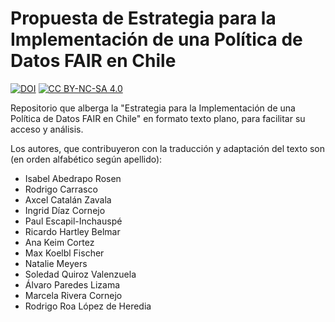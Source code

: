 # Propuesta de Estrategia para la Implementación de una Política de Datos FAIR en Chile

[![DOI](https://img.shields.io/badge/DOI-10.71481/7xpj.cv52-cv52.svg)](https://doi.org/10.71481/7xpj-cv52) [![CC BY-NC-SA 4.0](https://img.shields.io/badge/license-CC--BY--NC--SA--4.0-blue.svg)](https://creativecommons.org/licenses/by-nc-sa/4.0/)

Repositorio que alberga la "Estrategia para la Implementación de una Política de Datos FAIR en Chile" en formato texto plano, para facilitar su acceso y análisis.

Los autores, que contribuyeron con la traducción y adaptación del texto son (en orden alfabético según apellido):

- Isabel Abedrapo Rosen
- Rodrigo Carrasco
- Axcel Catalán Zavala
- Ingrid Díaz Cornejo
- Paul Escapil-Inchauspé
- Ricardo Hartley Belmar
- Ana Keim Cortez
- Max Koelbl Fischer
- Natalie Meyers
- Soledad Quiroz Valenzuela
- Álvaro Paredes Lizama
- Marcela Rivera Cornejo
- Rodrigo Roa López de Heredia
